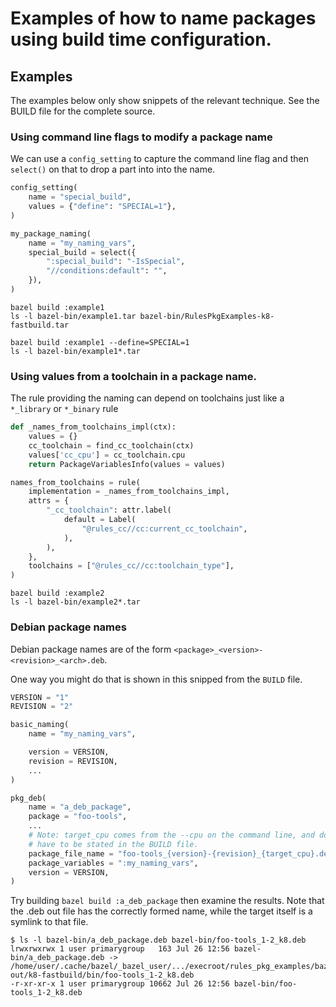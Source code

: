 # Examples of how to name packages using build time configuration.

## Examples

The examples below only show snippets of the relevant technique.
See the BUILD file for the complete source.

### Using command line flags to modify a package name

We can use a `config_setting` to capture the command line flag and then
`select()` on that to drop a part into into the name.

```python
config_setting(
    name = "special_build",
    values = {"define": "SPECIAL=1"},
)

my_package_naming(
    name = "my_naming_vars",
    special_build = select({
        ":special_build": "-IsSpecial",
        "//conditions:default": "",
    }),
)
```

```shell
bazel build :example1
ls -l bazel-bin/example1.tar bazel-bin/RulesPkgExamples-k8-fastbuild.tar
```

```shell
bazel build :example1 --define=SPECIAL=1
ls -l bazel-bin/example1*.tar
```

### Using values from a toolchain in a package name.

The rule providing the naming can depend on toolchains just like a `*_library`
or `*_binary` rule

```python
def _names_from_toolchains_impl(ctx):
    values = {}
    cc_toolchain = find_cc_toolchain(ctx)
    values['cc_cpu'] = cc_toolchain.cpu
    return PackageVariablesInfo(values = values)

names_from_toolchains = rule(
    implementation = _names_from_toolchains_impl,
    attrs = {
        "_cc_toolchain": attr.label(
            default = Label(
                "@rules_cc//cc:current_cc_toolchain",
            ),
        ),
    },
    toolchains = ["@rules_cc//cc:toolchain_type"],
)
```

```shell
bazel build :example2
ls -l bazel-bin/example2*.tar
```

### Debian package names

Debian package names are of the form `<package>_<version>-<revision>_<arch>.deb`.

One way you might do that is shown in this snipped from the `BUILD` file.

```python
VERSION = "1"
REVISION = "2"

basic_naming(
    name = "my_naming_vars",

    version = VERSION,
    revision = REVISION,
    ...
)

pkg_deb(
    name = "a_deb_package",
    package = "foo-tools",
    ...
    # Note: target_cpu comes from the --cpu on the command line, and does not
    # have to be stated in the BUILD file.
    package_file_name = "foo-tools_{version}-{revision}_{target_cpu}.deb",
    package_variables = ":my_naming_vars",
    version = VERSION,
)
```

Try building `bazel build :a_deb_package` then examine the results. Note that
the .deb out file has the correctly formed name, while the target itself is
a symlink to that file.

```console
$ ls -l bazel-bin/a_deb_package.deb bazel-bin/foo-tools_1-2_k8.deb
lrwxrwxrwx 1 user primarygroup   163 Jul 26 12:56 bazel-bin/a_deb_package.deb -> /home/user/.cache/bazel/_bazel_user/.../execroot/rules_pkg_examples/bazel-out/k8-fastbuild/bin/foo-tools_1-2_k8.deb
-r-xr-xr-x 1 user primarygroup 10662 Jul 26 12:56 bazel-bin/foo-tools_1-2_k8.deb
```

